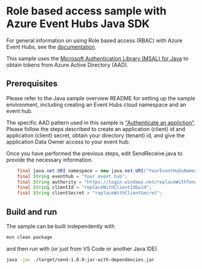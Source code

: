# Role based access sample with Azure Event Hubs Java SDK

For general information on using Role based access (RBAC) with Azure Event Hubs, see the [documentation](https://docs.microsoft.com/en-us/azure/event-hubs/event-hubs-role-based-access-control).

This sample uses the [Microsoft Authentication Library (MSAL) for Java](https://github.com/AzureAD/microsoft-authentication-library-for-java) to obtain tokens from Azure Active Directory (AAD).

## Prerequisites

Please refer to the Java sample overview README for setting up the sample environment, including creating an Event Hubs cloud namespace and an event hub. 

The specific AAD pattern used in this sample is ["Authenticate an appliction"](https://docs.microsoft.com/en-us/azure/event-hubs/authenticate-application). Please follow the steps described to
create an application (client) id and application (client) secret, obtain your directory (tenant) id, and give the application Data Owner access to your event hub.

Once you have performed the previous steps, edit SendReceive.java to provide the necessary information. 

```java
    final java.net.URI namespace = new java.net.URI("YourEventHubsNamespace.servicebus.windows.net");
    final String eventhub = "Your event hub";
    final String authority = "https://login.windows.net/replaceWithTenantIdGuid";
    final String clientId = "replaceWithClientIdGuid";
    final String clientSecret = "replaceWithClientSecret";
```

## Build and run

The sample can be built independently with 

```bash
mvn clean package
```

and then run with (or just from VS Code or another Java IDE)

```bash
java -jar ./target/send-1.0.0-jar-with-dependencies.jar
```